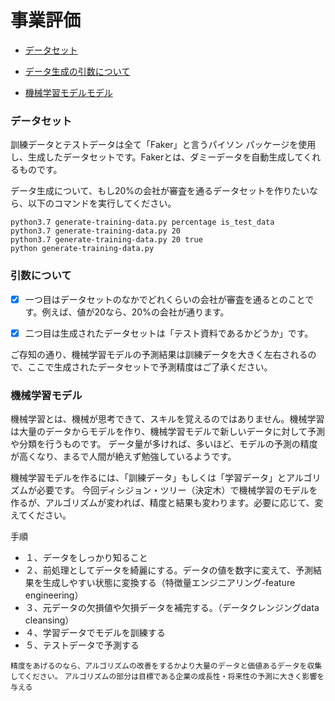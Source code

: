 # 事業評価

* [データセット](#データセット)

* [データ生成の引数について](#引数について)

* [機械学習モデルモデル](#機械学習モデル)

### データセット
訓練データとテストデータは全て「Faker」と言うパイソン パッケージを使用し、生成したデータセットです。Fakerとは、ダミーデータを自動生成してくれるものです。

データ生成について、もし20%の会社が審査を通るデータセットを作りたいなら、以下のコマンドを実行してください。
```shell
python3.7 generate-training-data.py percentage is_test_data
python3.7 generate-training-data.py 20
python3.7 generate-training-data.py 20 true
python generate-training-data.py 
```
### 引数について
- [x] 一つ目はデータセットのなかでどれくらいの会社が審査を通るとのことです。例えば、値が20なら、20%の会社が通ります。
- [x] 二つ目は生成されたデータセットは「テスト資料であるかどうか」です。


ご存知の通り、機械学習モデルの予測結果は訓練データを大きく左右されるので、ここで生成されたデータセットで予測精度はご了承ください。

### 機械学習モデル

機械学習とは、機械が思考できて、スキルを覚えるのではありません。機械学習は大量のデータからモデルを作り、機械学習モデルで新しいデータに対して予測や分類を行うものです。
データ量が多ければ、多いほど、モデルの予測の精度が高くなり、まるで人間が絶えず勉強しているようです。

機械学習モデルを作るには、「訓練データ」もしくは「学習データ」とアルゴリズムが必要です。
今回ディシジョン・ツリー（決定木）で機械学習のモデルを作るが、アルゴリズムが変われば、精度と結果も変わります。必要に応じて、変えてください。


手順

* １、データをしっかり知ること
* ２、前処理としてデータを綺麗にする。データの値を数字に変えて、予測結果を生成しやすい状態に変換する（特徴量エンジニアリング-feature engineering）
* ３、元データの欠損値や欠損データを補完する。（データクレンジングdata cleansing）
* ４、学習データでモデルを訓練する
* ５、テストデータで予測する

`精度をあげるのなら、アルゴリズムの改善をするかより大量のデータと価値あるデータを収集してください。`
`アルゴリズムの部分は目標である企業の成⻑性・将来性の予測に大きく影響を与える`

